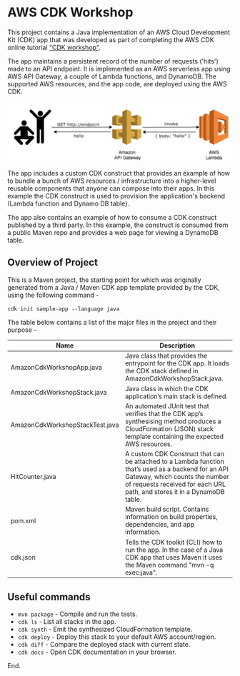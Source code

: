# AWS CDK Workshop

This project contains a Java implementation of an AWS Cloud Development Kit (CDK) app that was developed as 
part of  completing the AWS CDK online tutorial ["CDK workshop"](https://cdkworkshop.com/).

The app maintains a persistent record of the number of requests ('hits') made to an API endpoint. It is implemented 
as an AWS serverless app using AWS API Gateway, a couple of Lambda functions, and DynamoDB. The supported AWS 
resources, and the app code, are deployed using the AWS CDK. 

![alt text](application-overview.png "Application Overview")

The app includes a custom CDK construct that provides an example of how to bundle a bunch of AWS resources / 
infrastructure into a higher-level reusable components that anyone can compose into their apps. In this example the 
CDK construct is used to provision the application's backend (Lambda function and Dynamo DB table). 

The app also contains an example of how to consume a CDK construct published by a third party. In this example, the 
construct is consumed from a public Maven repo and provides a web page for viewing a DynamoDB table.

## Overview of Project
This is a Maven project, the starting point for which was originally generated from a Java / Maven CDK app template 
provided by the CDK, using the following command -
```
cdk init sample-app --language java
```

The table below contains a list of the major files in the project and their purpose - 

|Name|Description|
|----|-----------|
|AmazonCdkWorkshopApp.java|Java class that provides the entrypoint for the CDK app. It loads the CDK stack defined in AmazonCdkWorkshopStack.java.|
|AmazonCdkWorkshopStack.java|Java class in which the CDK application’s main stack is defined.|
|AmazonCdkWorkshopStackTest.java| An automated JUnit test that verifies that the CDK app’s synthesising method produces a CloudFormation (JSON) stack template containing the expected AWS resources.|
|HitCounter.java|A custom CDK Construct that can be attached to a Lambda function that’s used as a backend for an API Gateway, which counts the number of requests received for each URL path, and stores it in a DynamoDB table.|
|pom.xml|Maven build script. Contains information on build properties, dependencies, and app information.|
|cdk.json|Tells the CDK toolkit (CLI) how to run the app. In the case of a Java CDK app that uses Maven it uses the Maven command "mvn -q exec:java".|


## Useful commands
* `mvn package` - Compile and run the tests.
* `cdk ls` - List all stacks in the app.
* `cdk synth` - Emit the synthesized CloudFormation template.
* `cdk deploy` - Deploy this stack to your default AWS account/region.
* `cdk diff` - Compare the deployed stack with current state.
* `cdk docs` - Open CDK documentation in your browser.

End.